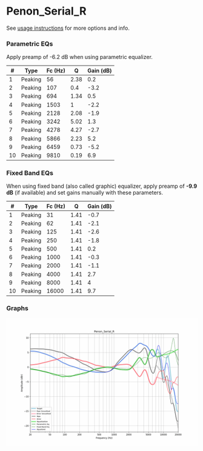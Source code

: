 # Penon_Serial_R
See [usage instructions](https://github.com/jaakkopasanen/AutoEq#usage) for more options and info.

### Parametric EQs
Apply preamp of -6.2 dB when using parametric equalizer.

|   # | Type    |   Fc (Hz) |    Q |   Gain (dB) |
|-----|---------|-----------|------|-------------|
|   1 | Peaking |        56 | 2.38 |         0.2 |
|   2 | Peaking |       107 | 0.4  |        -3.2 |
|   3 | Peaking |       694 | 1.34 |         0.5 |
|   4 | Peaking |      1503 | 1    |        -2.2 |
|   5 | Peaking |      2128 | 2.08 |        -1.9 |
|   6 | Peaking |      3242 | 5.02 |         1.3 |
|   7 | Peaking |      4278 | 4.27 |        -2.7 |
|   8 | Peaking |      5866 | 2.23 |         5.2 |
|   9 | Peaking |      6459 | 0.73 |        -5.2 |
|  10 | Peaking |      9810 | 0.19 |         6.9 |

### Fixed Band EQs
When using fixed band (also called graphic) equalizer, apply preamp of **-9.9 dB** (if available) and set gains manually with these parameters.

|   # | Type    |   Fc (Hz) |    Q |   Gain (dB) |
|-----|---------|-----------|------|-------------|
|   1 | Peaking |        31 | 1.41 |        -0.7 |
|   2 | Peaking |        62 | 1.41 |        -2.1 |
|   3 | Peaking |       125 | 1.41 |        -2.6 |
|   4 | Peaking |       250 | 1.41 |        -1.8 |
|   5 | Peaking |       500 | 1.41 |         0.2 |
|   6 | Peaking |      1000 | 1.41 |        -0.3 |
|   7 | Peaking |      2000 | 1.41 |        -1.1 |
|   8 | Peaking |      4000 | 1.41 |         2.7 |
|   9 | Peaking |      8000 | 1.41 |         4   |
|  10 | Peaking |     16000 | 1.41 |         9.7 |

### Graphs
![](./Penon_Serial_R.png)
